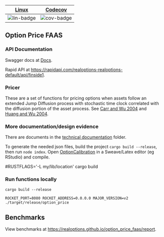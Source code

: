 | [Linux][lin-link] | [Codecov][cov-link] |
| :---------------: | :-----------------: |
| ![lin-badge]      | ![cov-badge]        |

[lin-badge]: https://github.com/realoptions/option_price_faas/workflows/test/badge.svg
[lin-link]:  https://github.com/realoptions/option_price_faas/actions
[cov-badge]: https://codecov.io/gh/realoptions/option_price_faas/branch/master/graph/badge.svg
[cov-link]:  https://codecov.io/gh/realoptions/option_price_faas

## Option Price FAAS

### API Documentation


Swagger docs at [Docs](https://developer.finside.org/).

Rapid API at https://rapidapi.com/realoptions-realoptions-default/api/finside1. 

### Pricer
These are a set of functions for pricing options when assets follow an extended Jump Diffusion process with stochastic time clock correlated with the diffusion portion of the asset process. See [Carr and Wu 2004](http://faculty.baruch.cuny.edu/lwu/papers/timechangeLevy_JFE2004.pdf) and [Huang and Wu 2004](https://pdfs.semanticscholar.org/0065/9b64e38e097f9df521ea5393ede9a2b6f824.pdf?_ga=2.75168529.2091536158.1531661727-680909490.1531661727).

### More documentation/design evidence

There are documents in the [technical documentation](./techdoc) folder.

To generate the needed json files, build the project `cargo build --release`, then run `node index`.  Open [OptionCalibration](./docs/OptionCalibration.rnw) in a Sweave/Latex editor (eg RStudio) and compile.

#RUSTFLAGS='-L my/lib/location' cargo build

### Run functions locally

`cargo build --release`

`ROCKET_PORT=8080 ROCKET_ADDRESS=0.0.0.0 MAJOR_VERSION=v2 ./target/release/option_price`

## Benchmarks

View benchmarks at https://realoptions.github.io/option_price_faas/report.
